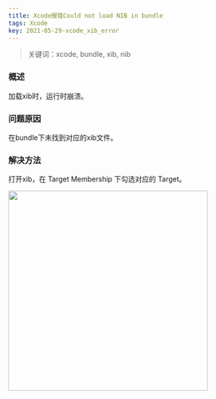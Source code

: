 ```yaml
---
title: Xcode报错Could not load NIB in bundle
tags: Xcode
key: 2021-05-29-xcode_xib_error
---
```

> 关键词：xcode, bundle, xib, nib

### 概述

加载xib时，运行时崩溃。

### 问题原因

在bundle下未找到对应的xib文件。

### 解决方法

打开xib，在 Target Membership 下勾选对应的 Target。

<img src="https://image.oldboard.tech/blog/30068C91-2BDD-4E04-8950-1D20D55CCC0A.png" width="400">



